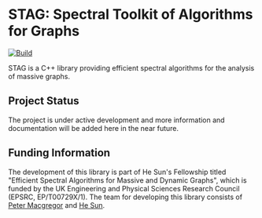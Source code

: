 # STAG: Spectral Toolkit of Algorithms for Graphs

[![Build](https://github.com/pmacg/stag/actions/workflows/github-actions-test.yml/badge.svg?branch=main)](https://github.com/pmacg/stag/actions/workflows/github-actions-test.yml)

STAG is a C++ library providing efficient spectral algorithms for the analysis of massive graphs.

## Project Status
The project is under active development and more information and documentation will be added here in the near future.

## Funding Information
The development of this library is part of He Sun's Fellowship  titled "Efficient Spectral Algorithms for Massive and Dynamic Graphs", which is funded by the UK Engineering and Physical Sciences Research Council (EPSRC, EP/T00729X/1). The team for developing this library consists of [Peter Macgregor](https://pmacg.github.io/index.html) and [He Sun](https://homepages.inf.ed.ac.uk/hsun4/index.html).
